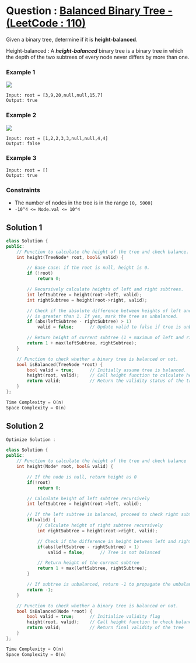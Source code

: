 # Question : [Balanced Binary Tree - (LeetCode : 110)](https://leetcode.com/problems/balanced-binary-tree/description/)

Given a binary tree, determine if it is **height-balanced**.

Height-balanced : A **_height-balanced_** binary tree is a binary tree in which the depth of the two subtrees of every node never differs by more than one.

### Example 1

![](https://assets.leetcode.com/uploads/2020/10/06/balance_1.jpg)

```
Input: root = [3,9,20,null,null,15,7]
Output: true
```

### Example 2

![](https://assets.leetcode.com/uploads/2020/10/06/balance_2.jpg)

```
Input: root = [1,2,2,3,3,null,null,4,4]
Output: false
```

### Example 3

```
Input: root = []
Output: true
```

### Constraints

- The number of nodes in the tree is in the range `[0, 5000]`<br>
- `-10^4 <= Node.val <= 10^4`

## Solution 1

```Cpp
class Solution {
public:
    // Function to calculate the height of the tree and check balance.
    int height(TreeNode* root, bool& valid) {

        // Base case: if the root is null, height is 0.
        if (!root)
            return 0;

        // Recursively calculate heights of left and right subtrees.
        int leftSubtree = height(root->left, valid);
        int rightSubtree = height(root->right, valid);

        // Check if the absolute difference between heights of left and right subtrees
        // is greater than 1. If yes, mark the tree as unbalanced.
        if (abs(leftSubtree - rightSubtree) > 1)
            valid = false;      // Update valid to false if tree is unbalanced.

        // Return height of current subtree (1 + maximum of left and right subtree heights).
        return 1 + max(leftSubtree, rightSubtree);
    }

    // Function to check whether a binary tree is balanced or not.
    bool isBalanced(TreeNode *root) {
        bool valid = true;      // Initially assume tree is balanced.
        height(root, valid);    // Call height function to calculate heights and check balance.
        return valid;           // Return the validity status of the tree (balanced or not).
    }
};

Time Complexity = O(n)
Space Complexity = O(n)
```

## Solution 2

```Cpp
Optimize Solution :

class Solution {
public:
    // Function to calculate the height of the tree and check balance
    int height(Node* root, bool& valid) {

        // If the node is null, return height as 0
        if(!root)
            return 0;

        // Calculate height of left subtree recursively
        int leftSubtree = height(root->left, valid);

        // If the left subtree is balanced, proceed to check right subtree
        if(valid) {
            // Calculate height of right subtree recursively
            int rightSubtree = height(root->right, valid);

            // Check if the difference in height between left and right subtrees is greater than 1
            if(abs(leftSubtree - rightSubtree) > 1)
                valid = false;      // Tree is not balanced

            // Return height of the current subtree
            return 1 + max(leftSubtree, rightSubtree);
        }

        // If subtree is unbalanced, return -1 to propagate the unbalanced state
        return -1;
    }

    // Function to check whether a binary tree is balanced or not.
    bool isBalanced(Node *root) {
        bool valid = true;      // Initialize validity flag
        height(root, valid);    // Call height function to check balance and update valid flag
        return valid;           // Return final validity of the tree
    }
};

Time Complexity = O(n)
Space Complexity = O(n)
```
